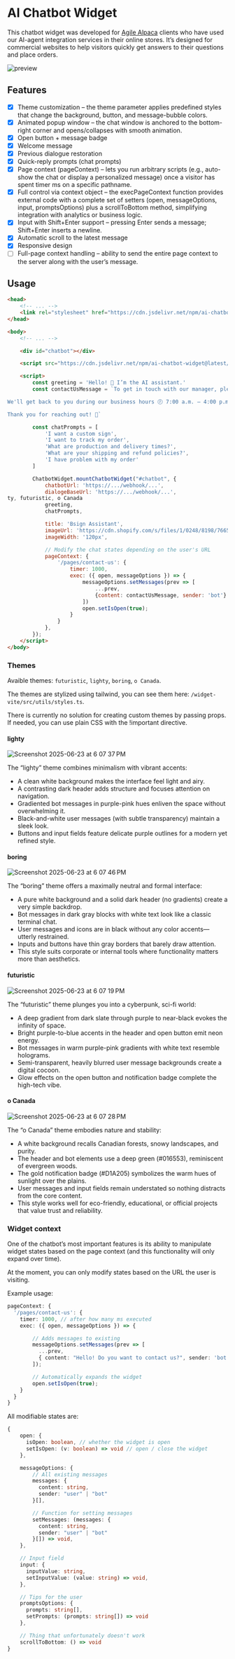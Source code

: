 # AI Chatbot Widget

This chatbot widget was developed for [Agile Alpaca](https://agile-alpaca.com) clients who have used our AI-agent integration services in their online stores. It’s designed for commercial websites to help visitors quickly get answers to their questions and place orders.

![preview](https://github.com/user-attachments/assets/998e8caa-0bb5-430e-b906-e9a77cc928e1)

## Features
- [x] Theme customization – the theme parameter applies predefined styles that change the background, button, and message-bubble colors.
- [x] Animated popup window – the chat window is anchored to the bottom-right corner and opens/collapses with smooth animation.
- [x] Open button + message badge
- [x] Welcome message
- [x] Previous dialogue restoration
- [x] Quick-reply prompts (chat prompts)
- [x] Page context (pageContext) – lets you run arbitrary scripts (e.g., auto-show the chat or display a personalized message) once a visitor has spent timer ms on a specific pathname.
- [x] Full control via context object – the execPageContext function provides external code with a complete set of setters (open, messageOptions, input, promptsOptions) plus a scrollToBottom method, simplifying integration with analytics or business logic.
- [x] Input with Shift+Enter support – pressing Enter sends a message; Shift+Enter inserts a newline.
- [x] Automatic scroll to the latest message
- [x] Responsive design
- [ ] Full-page context handling – ability to send the entire page context to the server along with the user’s message.

## Usage
```html
<head>
    <!-- ... -->
    <link rel="stylesheet" href="https://cdn.jsdelivr.net/npm/ai-chatbot-widget@0.0.21/dist/index.css" />
</head>

<body>
    <!-- ... -->

    <div id="chatbot"></div>

    <script src="https://cdn.jsdelivr.net/npm/ai-chatbot-widget@latest/dist/chatbot-widget.iife.js"></script>

    <script>
        const greeting = 'Hello! 👋 I’m the AI assistant.'
        const contactUsMessage = `To get in touch with our manager, please leave your email address 📧, WhatsApp, or phone number 📱.

We'll get back to you during our business hours 🕖 7:00 a.m. – 4:00 p.m. CST.

Thank you for reaching out! 💬`

        const chatPrompts = [
            'I want a custom sign',
            'I want to track my order',
            'What are production and delivery times?',
            'What are your shipping and refund policies?',
            'I have problem with my order'
        ]

        ChatbotWidget.mountChatbotWidget("#chatbot", {
            chatbotUrl: 'https://.../webhook/...',
            dialogeBaseUrl: 'https://.../webhook/...',
ty, futuristic, o Canada
            greeting,
            chatPrompts,

            title: 'Bsign Assistant',
            imageUrl: 'https://cdn.shopify.com/s/files/1/0248/8198/7665/files/chatbot-logo.png?v=1750682293',
            imageWidth: '120px',

            // Modify the chat states depending on the user's URL
            pageContext: {
                '/pages/contact-us': {
                    timer: 1000,
                    exec: ({ open, messageOptions }) => { 
                        messageOptions.setMessages(prev => [
                            ...prev, 
                            {content: contactUsMessage, sender: 'bot'}
                        ])
                        open.setIsOpen(true);
                    }
                }
            },
        });
    </script>
</body>
```

### Themes

Avaible themes: `futuristic`, `lighty`, `boring`, `o Canada`.

The themes are stylized using tailwind, you can see them here: `/widget-vite/src/utils/styles.ts`.

There is currently no solution for creating custom themes by passing props. If needed, you can use plain CSS with the !important directive.

#### lighty

![Screenshot 2025-06-23 at 6 07 37 PM](https://github.com/user-attachments/assets/ac98f294-9e9d-4a61-961c-26c86186d431)

The “lighty” theme combines minimalism with vibrant accents:
- A clean white background makes the interface feel light and airy.
- A contrasting dark header adds structure and focuses attention on navigation.
- Gradiented bot messages in purple-pink hues enliven the space without overwhelming it.
- Black-and-white user messages (with subtle transparency) maintain a sleek look.
- Buttons and input fields feature delicate purple outlines for a modern yet refined style.

#### boring

![Screenshot 2025-06-23 at 6 07 46 PM](https://github.com/user-attachments/assets/8500550e-4aa3-475e-abed-a38fda720c8a)

The “boring” theme offers a maximally neutral and formal interface:
- A pure white background and a solid dark header (no gradients) create a very simple backdrop.
- Bot messages in dark gray blocks with white text look like a classic terminal chat.
- User messages and icons are in black without any color accents—utterly restrained.
- Inputs and buttons have thin gray borders that barely draw attention.
- This style suits corporate or internal tools where functionality matters more than aesthetics.

#### futuristic

![Screenshot 2025-06-23 at 6 07 19 PM](https://github.com/user-attachments/assets/7201bac1-703a-4ee0-8aed-655f5f53901c)

The “futuristic” theme plunges you into a cyberpunk, sci-fi world:
- A deep gradient from dark slate through purple to near-black evokes the infinity of space.
- Bright purple-to-blue accents in the header and open button emit neon energy.
- Bot messages in warm purple-pink gradients with white text resemble holograms.
- Semi-transparent, heavily blurred user message backgrounds create a digital cocoon.
- Glow effects on the open button and notification badge complete the high-tech vibe.

#### o Canada

![Screenshot 2025-06-23 at 6 07 28 PM](https://github.com/user-attachments/assets/56aa6560-6b96-4680-b4c1-c54dfca76596)

The “o Canada” theme embodies nature and stability:
- A white background recalls Canadian forests, snowy landscapes, and purity.
- The header and bot elements use a deep green (#016553), reminiscent of evergreen woods.
- The gold notification badge (#D1A205) symbolizes the warm hues of sunlight over the plains.
- User messages and input fields remain understated so nothing distracts from the core content.
- This style works well for eco-friendly, educational, or official projects that value trust and reliability.

### Widget context

One of the chatbot’s most important features is its ability to manipulate widget states based on the page context (and this functionality will only expand over time).

At the moment, you can only modify states based on the URL the user is visiting.

Example usage:
```typescript
pageContext: {
  '/pages/contact-us': {
    timer: 1000, // after how many ms executed
    exec: ({ open, messageOptions }) => {

        // Adds messages to existing
        messageOptions.setMessages(prev => [
          ...prev,
          { content: "Hello! Do you want to contact us?", sender: 'bot' }
        ]);

        // Automatically expands the widget
        open.setIsOpen(true);
    }
  }
}
```

All modifiable states are:
```typescript
{
    open: {
      isOpen: boolean, // whether the widget is open
      setIsOpen: (v: boolean) => void // open / close the widget
    },

    messageOptions: {
        // All existing messages
        messages: {
          content: string,
          sender: "user" | "bot"
        }[],

        // Function for setting messages
        setMessages: (messages: {
          content: string,
          sender: "user" | "bot"
        }[]) => void,
    },

    // Input field
    input: {
      inputValue: string,
      setInputValue: (value: string) => void,
    },

    // Tips for the user
    promptsOptions: {
      prompts: string[],
      setPrompts: (prompts: string[]) => void
    },

    // Thing that unfortunately doesn't work
    scrollToBottom: () => void
}
```
